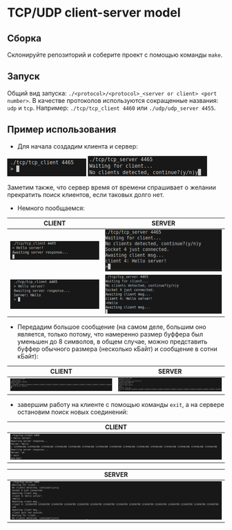 # TCP/UDP client-server model

## Сборка 

Склонируйте репозиторий и соберите проект с помощью команды `make`. 

## Запуск

Общий вид запуска: `./<protocol>/<protocol>_<server or client> <port number>`.
В качестве протоколов используются сокращенные названия: `udp` и `tcp`.
Например: `./tcp/tcp_client 4460` или `./udp/udp_server 4455`.

## Пример использования 

- Для начала создадим клиента и сервер:

![](/res/client_start.png?raw=true "Старт клиента.") 
![](/res/server_start.png?raw=true "Старт сервера.")

Заметим также, что сервер время от времени спрашивает о желании прекратить поиск клиентов, если таковых долго нет.

- Немного пообщаемся:

|  CLIENT      |     SERVER            |
| ------------- |:------------------:|
| ![](/res/client_simple1.png?raw=true "Сбщение: клиент.")     | ![](/res/server_simple1.png?raw=true "Сбщение: сервер.")    |
| ![](/res/client_simple2.png?raw=true "Сбщение: клиент.")     | ![](/res/server_simple2.png?raw=true "Сбщение: сервер.")    |

- Передадим большое сообщение (на самом деле, большим оно является, только потому, что намеренно размер буффера был уменьшен до 8 символов, в общем случае, можно представить буффер обычного размера (несколько кБайт) и сообщение в сотни кБайт):

|  CLIENT      |     SERVER            |
| ------------- |:------------------:|
| ![](/res/large_msg_clent.png?raw=true "длинное сообщение: клиент.")     | ![](/res/large_msg_server.png?raw=true "длинное сообщение: сервер.")    |

- завершим работу на клиенте с помощью команды `exit`, а на сервере остановим поиск новых соединений:

|  CLIENT      |
| ------------- |
| ![](/res/client_full.png?raw=true "фул клиента.")     |
 
|  SERVER      |
| ------------- |
| ![](/res/server_full.png?raw=true "фул сервера.")    |
